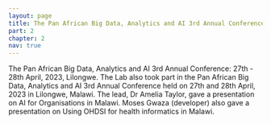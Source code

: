 ```yaml
---
layout: page
title: The Pan African Big Data, Analytics and AI 3rd Annual Conference.
part: 2
chapter: 2
nav: true
---
```


The Pan African Big Data, Analytics and AI 3rd Annual Conference: 27th - 28th April, 2023, Lilongwe.
The Lab also took part in the Pan African Big Data, Analytics and AI 3rd Annual Conference held on 27th and 28th April, 2023 in Lilongwe, Malawi. The lead, Dr Amelia Taylor, gave a presentation on AI for Organisations in Malawi. Moses Gwaza (developer) also gave a presentation on Using OHDSI for health informatics in Malawi.